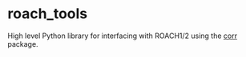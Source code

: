 # roach_tools

High level Python library for interfacing with ROACH1/2 using the [corr](https://github.com/ska-sa/corr) package.
